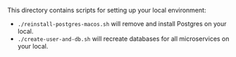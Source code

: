 This directory contains scripts for setting up your local environment:
- `./reinstall-postgres-macos.sh` will remove and install Postgres on your local.
- `./create-user-and-db.sh` will recreate databases for all microservices on your local.